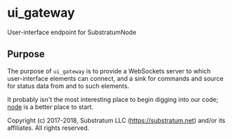 # ui_gateway
User-interface endpoint for SubstratumNode

## Purpose
The purpose of `ui_gateway` is to provide a WebSockets server to which user-interface elements can connect, and
a sink for commands and source for status data from and to such elements.

It probably isn't the most interesting place to begin digging into our code;
[node](https://github.com/SubstratumNetwork/SubstratumNode/tree/master/node)
is a better place to start.


Copyright (c) 2017-2018, Substratum LLC (https://substratum.net) and/or its affiliates. All rights reserved.
